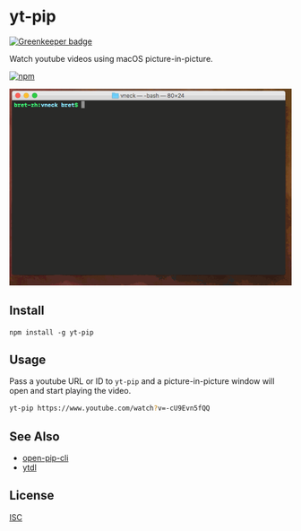 # yt-pip

[![Greenkeeper badge](https://badges.greenkeeper.io/hypermodules/yt-pip.svg)](https://greenkeeper.io/)

Watch youtube videos using macOS picture-in-picture.

[![npm][npm-image]][npm-url]

[npm-image]: https://img.shields.io/npm/v/yt-pip.svg?style=flat-square
[npm-url]: https://www.npmjs.com/package/yt-pip

![demo](demo.gif)

## Install

```
npm install -g yt-pip
```

## Usage

Pass a youtube URL or ID to `yt-pip` and a picture-in-picture window will open and start playing the video.

```sh
yt-pip https://www.youtube.com/watch?v=-cU9Evn5fQQ
```

## See Also

- [open-pip-cli](https://github.com/albinekb/open-pip-cli)
- [ytdl](https://github.com/fent/node-ytdl)

## License

[ISC](LICENSE.md)
